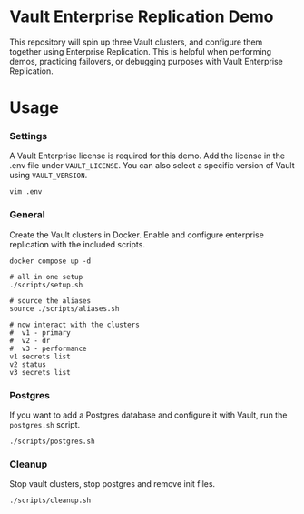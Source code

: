 # Vault Enterprise Replication Demo

This repository will spin up three Vault clusters, and configure them together using Enterprise Replication. This is helpful when performing demos, practicing failovers, or debugging purposes with Vault Enterprise Replication.

# Usage
### Settings
A Vault Enterprise license is required for this demo. Add the license in the .env file under `VAULT_LICENSE`. You can also select a specific version of Vault using `VAULT_VERSION`.
```shell
vim .env
```

### General
Create the Vault clusters in Docker. Enable and configure enterprise replication with the included scripts.
```shell
docker compose up -d

# all in one setup
./scripts/setup.sh

# source the aliases
source ./scripts/aliases.sh

# now interact with the clusters
#  v1 - primary
#  v2 - dr
#  v3 - performance
v1 secrets list 
v2 status
v3 secrets list
```

### Postgres
If you want to add a Postgres database and configure it with Vault, run the `postgres.sh` script.
```shell
./scripts/postgres.sh
```

### Cleanup
Stop vault clusters, stop postgres and remove init files.
```shell
./scripts/cleanup.sh
```
